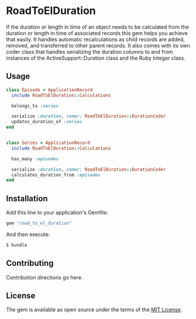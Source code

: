 # RoadToElDuration
If the duration or length in time of an object needs to be calculated from the
duration or length in time of associated records this gem helps you achieve
that easily. It handles automatic recalculations as child records are added,
removed, and transferred to other parent records. It also comes with its own
coder class that handles serializing the duration columns to and from instances
of the ActiveSupport::Duration class and the Ruby Integer class.

## Usage
```ruby
class Episode < ApplicationRecord
  include RoadToElDuration::Calculations

  belongs_to :series

  serialize :duration, coder: RoadToElDuration::DurationCoder
  updates_duration_of :series
end


class Series < ApplicationRecord
  include RoadToElDuration::Calculations

  has_many :episodes

  serialize :duration, coder: RoadToElDuration::DurationCoder
  calculates_duration_from :episodes
end
```

## Installation
Add this line to your application's Gemfile:

```ruby
gem "road_to_el_duration"
```

And then execute:
```bash
$ bundle
```
## Contributing
Contribution directions go here.

## License
The gem is available as open source under the terms of the [MIT License](https://opensource.org/licenses/MIT).
